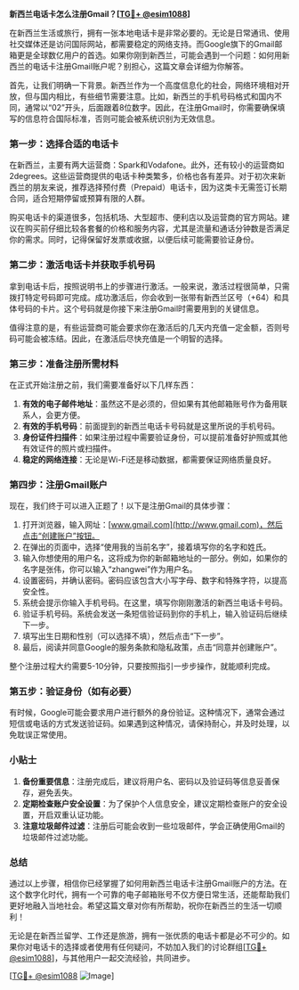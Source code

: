 **新西兰电话卡怎么注册Gmail？[[TG💪+ @esim1088](https://t.me/s/esim1088)]**

在新西兰生活或旅行，拥有一张本地电话卡是非常必要的。无论是日常通讯、使用社交媒体还是访问国际网站，都需要稳定的网络支持。而Google旗下的Gmail邮箱更是全球数亿用户的首选。如果你刚到新西兰，可能会遇到一个问题：如何用新西兰的电话卡注册Gmail账户呢？别担心，这篇文章会详细为你解答。

首先，让我们明确一下背景。新西兰作为一个高度信息化的社会，网络环境相对开放，但与国内相比，有些细节需要注意。比如，新西兰的手机号码格式和国内不同，通常以“02”开头，后面跟着8位数字。因此，在注册Gmail时，你需要确保填写的信息符合国际标准，否则可能会被系统识别为无效信息。

### 第一步：选择合适的电话卡

在新西兰，主要有两大运营商：Spark和Vodafone。此外，还有较小的运营商如2degrees。这些运营商提供的电话卡种类繁多，价格也各有差异。对于初次来新西兰的朋友来说，推荐选择预付费（Prepaid）电话卡，因为这类卡无需签订长期合同，适合短期停留或预算有限的人群。

购买电话卡的渠道很多，包括机场、大型超市、便利店以及运营商的官方网站。建议在购买前仔细比较各套餐的价格和服务内容，尤其是流量和通话分钟数是否满足你的需求。同时，记得保留好发票或收据，以便后续可能需要验证身份。

### 第二步：激活电话卡并获取手机号码

拿到电话卡后，按照说明书上的步骤进行激活。一般来说，激活过程很简单，只需拨打特定号码即可完成。成功激活后，你会收到一张带有新西兰区号（+64）和具体号码的卡片。这个号码就是你接下来注册Gmail时需要用到的关键信息。

值得注意的是，有些运营商可能会要求你在激活后的几天内充值一定金额，否则号码可能会被冻结。因此，在激活后尽快充值是一个明智的选择。

### 第三步：准备注册所需材料

在正式开始注册之前，我们需要准备好以下几样东西：

1. **有效的电子邮件地址**：虽然这不是必须的，但如果有其他邮箱账号作为备用联系人，会更方便。
2. **有效的手机号码**：前面提到的新西兰电话卡号码就是这里所说的手机号码。
3. **身份证件扫描件**：如果注册过程中需要验证身份，可以提前准备好护照或其他有效证件的照片或扫描件。
4. **稳定的网络连接**：无论是Wi-Fi还是移动数据，都需要保证网络质量良好。

### 第四步：注册Gmail账户

现在，我们终于可以进入正题了！以下是注册Gmail的具体步骤：

1. 打开浏览器，输入网址：[www.gmail.com](http://www.gmail.com)，然后点击“创建账户”按钮。
2. 在弹出的页面中，选择“使用我的当前名字”，接着填写你的名字和姓氏。
3. 输入你想使用的用户名，这将成为你的新邮箱地址的一部分。例如，如果你的名字是张伟，你可以输入“zhangwei”作为用户名。
4. 设置密码，并确认密码。密码应该包含大小写字母、数字和特殊字符，以提高安全性。
5. 系统会提示你输入手机号码。在这里，填写你刚刚激活的新西兰电话卡号码。
6. 验证手机号码。系统会发送一条短信验证码到你的手机上，输入验证码后继续下一步。
7. 填写出生日期和性别（可以选择不填），然后点击“下一步”。
8. 最后，阅读并同意Google的服务条款和隐私政策，点击“同意并创建账户”。

整个注册过程大约需要5-10分钟，只要按照指引一步步操作，就能顺利完成。

### 第五步：验证身份（如有必要）

有时候，Google可能会要求用户进行额外的身份验证。这种情况下，通常会通过短信或电话的方式发送验证码。如果遇到这种情况，请保持耐心，并及时处理，以免耽误正常使用。

### 小贴士

1. **备份重要信息**：注册完成后，建议将用户名、密码以及验证码等信息妥善保存，避免丢失。
2. **定期检查账户安全设置**：为了保护个人信息安全，建议定期检查账户的安全设置，开启双重认证功能。
3. **注意垃圾邮件过滤**：注册后可能会收到一些垃圾邮件，学会正确使用Gmail的垃圾邮件过滤功能。

### 总结

通过以上步骤，相信你已经掌握了如何用新西兰电话卡注册Gmail账户的方法。在这个数字化时代，拥有一个可靠的电子邮箱账号不仅方便日常生活，还能帮助我们更好地融入当地社会。希望这篇文章对你有所帮助，祝你在新西兰的生活一切顺利！

无论是在新西兰留学、工作还是旅游，拥有一张优质的电话卡都是必不可少的。如果你对电话卡的选择或者使用有任何疑问，不妨加入我们的讨论群组[[TG💪+ @esim1088](https://t.me/s/esim1088)]，与其他用户一起交流经验，共同进步。

[[TG💪+ @esim1088](https://t.me/s/esim1088) ![Image](https://i.postimg.cc/4NQfJmqS/Snipaste-2025-05-13-00-14-12.png)]